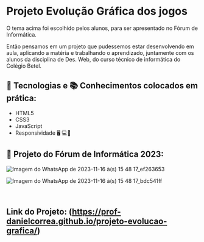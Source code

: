 # Projeto Evolução Gráfica dos jogos

O tema acima foi escolhido pelos alunos, para ser apresentado no Fórum de Informática.

Então pensamos em um projeto que pudessemos estar desenvolvendo em aula, aplicando a matéria e trabalhando o aprendizado, juntamente com os alunos da disciplina de Des. Web, do curso técnico de informática do Colégio Betel.



## 🚀 Tecnologias e 📚 Conhecimentos colocados em prática:

- HTML5
- CSS3
- JavaScript
- Responsividade 🖥️ 💻📲

## 🚧 Projeto do Fórum de Informática 2023:


![Imagem do WhatsApp de 2023-11-16 à(s) 15 48 17_ef263653](https://github.com/prof-danielcorrea/projeto-evolucao-grafica/assets/138734247/c40f8131-bdde-4225-a4a4-2bd1a98ad61c)



![Imagem do WhatsApp de 2023-11-16 à(s) 15 48 17_bdc541ff](https://github.com/prof-danielcorrea/projeto-evolucao-grafica/assets/138734247/d3f5d2e1-6e3b-4732-969e-37c42f76bf04)


<br>

## Link do Projeto: (https://prof-danielcorrea.github.io/projeto-evolucao-grafica/)




